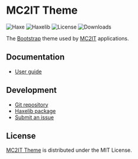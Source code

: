 # MC2IT Theme
![Haxe](https://badgen.net/badge/haxe/%3E%3D4.2.0/green) ![Haxelib](https://badgen.net/haxelib/v/mc2it_theme) ![License](https://badgen.net/badge/license/MIT/blue) ![Downloads](https://badgen.net/haxelib/d/mc2it_theme)

The [Bootstrap](https://getbootstrap.com) theme used by [MC2IT](https://mc2it.com) applications.

## Documentation
- [User guide](https://bitbucket.org/mc2it/theme/wiki)

## Development
- [Git repository](https://bitbucket.org/mc2it/theme)
- [Haxelib package](https://lib.haxe.org/p/mc2it_theme)
- [Submit an issue](https://bitbucket.org/mc2it/theme/issues)

## License
[MC2IT Theme](https://bitbucket.org/mc2it/theme) is distributed under the MIT License.
